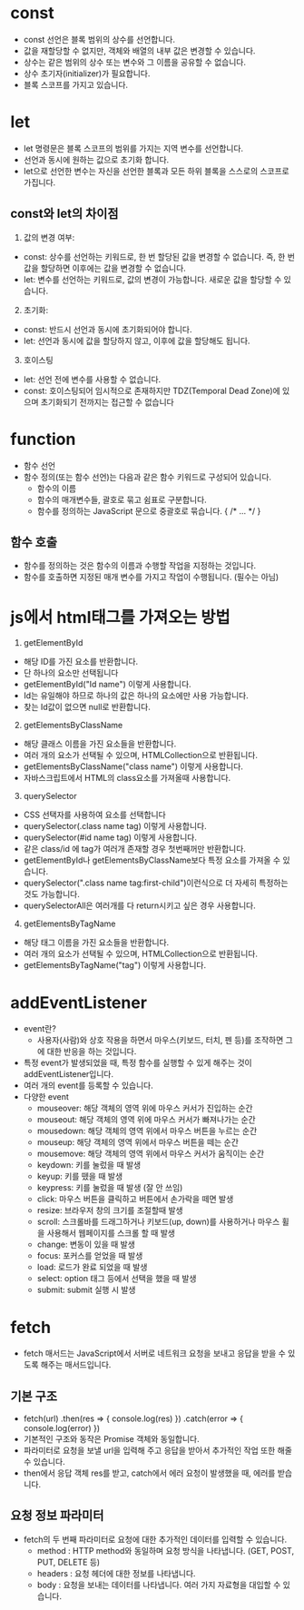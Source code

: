 # const
- const 선언은 블록 범위의 상수를 선언합니다. 
- 값을 재할당할 수 없지만, 객체와 배열의 내부 값은 변경할 수 있습니다.
- 상수는 같은 범위의 상수 또는 변수와 그 이름을 공유할 수 없습니다.
- 상수 초기자(initializer)가 필요합니다.
- 블록 스코프를 가지고 있습니다.
# let
- let 명령문은 블록 스코프의 범위를 가지는 지역 변수를 선언합니다.
- 선언과 동시에 원하는 값으로 초기화 합니다.
- let으로 선언한 변수는 자신을 선언한 블록과 모든 하위 블록을 스스로의 스코프로 가집니다.
## const와 let의 차이점
1. 값의 변경 여부:
- const: 상수를 선언하는 키워드로, 한 번 할당된 값을 변경할 수 없습니다. 즉, 한 번 값을 할당하면 이후에는 값을 변경할 수 없습니다.
- let: 변수를 선언하는 키워드로, 값의 변경이 가능합니다. 새로운 값을 할당할 수 있습니다.
2. 초기화:
- const: 반드시 선언과 동시에 초기화되어야 합니다.
- let: 선언과 동시에 값을 할당하지 않고, 이후에 값을 할당해도 됩니다.
3. 호이스팅
- let: 선언 전에 변수를 사용할 수 없습니다.
- const: 호이스팅되어 임시적으로 존재하지만 TDZ(Temporal Dead Zone)에 있으며 초기화되기 전까지는 접근할 수 없습니다
# function
- 함수 선언
- 함수 정의(또는 함수 선언)는 다음과 같은 함수 키워드로 구성되어 있습니다.
    - 함수의 이름
    - 함수의 매개변수들, 괄호로 묶고 쉼표로 구분합니다.
    - 함수를 정의하는 JavaScript 문으로 중괄호로 묶습니다. { /* ... */ }
## 함수 호출
- 함수를 정의하는 것은 함수의 이름과 수행할 작업을 지정하는 것입니다.
- 함수를 호출하면 지정된 매개 변수를 가지고 작업이 수행됩니다. (필수는 아님)
# js에서 html태그를 가져오는 방법
1. getElementById
- 해당 ID를 가진 요소를 반환합니다.
- 단 하나의 요소만 선택됩니다
- getElementById("Id name") 이렇게 사용합니다.
- Id는 유일해야 하므로 하나의 값은 하나의 요소에만 사용 가능합니다.
- 찾는 Id값이 없으면 null로 반환합니다.
2. getElementsByClassName
- 해당 클래스 이름을 가진 요소들을 반환합니다.
- 여러 개의 요소가 선택될 수 있으며, HTMLCollection으로 반환됩니다.
- getElementsByClassName("class name") 이렇게 사용합니다.
- 자바스크립트에서 HTML의 class요소를 가져올때 사용합니다.
3. querySelector
- CSS 선택자를 사용하여 요소를 선택합니다
- querySelector(.class name tag) 이렇게 사용합니다.
- querySelector(#id name tag) 이렇게 사용합니다.
- 같은 class/id 에 tag가 여러개 존재할 경우 첫번째꺼만 반환합니다.
- getElementById나 getElementsByClassName보다 특정 요소를 가져올 수 있습니다.
- querySelector(".class name tag:first-child")이런식으로 더 자세히 특정하는 것도 가능합니다.
- querySelectorAll은 여러개를 다 return시키고 싶은 경우 사용합니다.
4. getElementsByTagName
- 해당 태그 이름을 가진 요소들을 반환합니다.
- 여러 개의 요소가 선택될 수 있으며, HTMLCollection으로 반환됩니다.
- getElementsByTagName("tag") 이렇게 사용합니다.
# addEventListener
- event란?
    - 사용자(사람)와 상호 작용을 하면서 마우스(키보드, 터치, 펜 등)를 조작하면 그에 대한 반응을 하는 것입니다.
- 특정 event가 발생되었을 때, 특정 함수를 실행할 수 있게 해주는 것이 addEventListener입니다.
- 여러 개의 event를 등록할 수 있습니다.
- 다양한 event
    - mouseover: 해당 객체의 영역 위에 마우스 커서가 진입하는 순간
    - mouseout: 해당 객체의 영역 위에 마우스 커서가 빠져나가는 순간
    - mousedown: 해당 객체의 영역 위에서 마우스 버튼을 누르는 순간
    - mouseup: 해당 객체의 영역 위에서 마우스 버튼을 떼는 순간
    - mousemove: 해당 객체의 영역 위에서 마우스 커서가 움직이는 순간
    - keydown: 키를 눌렀을 때 발생
    - keyup: 키를 뗐을 때 발생
    - keypress: 키를 눌렀을 때 발생 (잘 안 쓰임)
    - click: 마우스 버튼을 클릭하고 버튼에서 손가락을 떼면 발생
    - resize: 브라우저 창의 크기를 조절할때 발생
    - scroll: 스크롤바를 드래그하거나 키보드(up, down)를 사용하거나 마우스 휠을 사용해서 웹페이지를 스크롤 할 때 발생
    - change: 변동이 있을 때 발생
    - focus: 포커스를 얻었을 때 발생
    - load: 로드가 완료 되었을 때 발생
    - select: option 태그 등에서 선택을 했을 때 발생
    - submit: submit 실행 시 발생
# fetch
- fetch 매서드는 JavaScript에서 서버로 네트워크 요청을 보내고 응답을 받을 수 있도록 해주는 매서드입니다.
## 기본 구조
- fetch(url)
.then(res => {
  console.log(res)
})
.catch(error => {
  console.log(error)
})
- 기본적인 구조와 동작은 Promise 객체와 동일합니다.
- 파라미터로 요청을 보낼 url을 입력해 주고 응답을 받아서 추가적인 작업 또한 해줄 수 있습니다.
- then에서 응답 객체 res를 받고, catch에서 에러 요청이 발생했을 때, 에러를 받습니다.
## 요청 정보 파라미터
- fetch의 두 번째 파라미터로 요청에 대한 추가적인 데이터를 입력할 수 있습니다.
    - method : HTTP method와 동일하며 요청 방식을 나타냅니다. (GET, POST, PUT, DELETE 등)
    - headers : 요청 헤더에 대한 정보를 나타냅니다.
    - body : 요청을 보내는 데이터를 나타냅니다. 여러 가지 자료형을 대입할 수 있습니다.